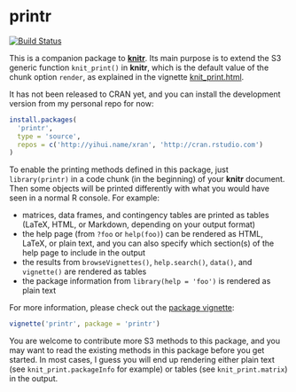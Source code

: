 # printr

[![Build Status](https://travis-ci.org/yihui/printr.svg)](https://travis-ci.org/yihui/printr)

This is a companion package to [**knitr**](http://yihui.name/knitr). Its main
purpose is to extend the S3 generic function `knit_print()` in **knitr**, which
is the default value of the chunk option `render`, as explained in the vignette
[knit_print.html](http://cran.rstudio.com/web/packages/knitr/vignettes/knit_print.html).

It has not been released to CRAN yet, and you can install the development
version from my personal repo for now:

```r
install.packages(
  'printr',
  type = 'source',
  repos = c('http://yihui.name/xran', 'http://cran.rstudio.com')
)
```

To enable the printing methods defined in this package, just `library(printr)`
in a code chunk (in the beginning) of your **knitr** document. Then some objects
will be printed differently with what you would have seen in a normal R console.
For example:

- matrices, data frames, and contingency tables are printed as tables (LaTeX,
  HTML, or Markdown, depending on your output format)
- the help page (from `?foo` or `help(foo)`) can be rendered as HTML, LaTeX, or
  plain text, and you can also specify which section(s) of the help page to
  include in the output
- the results from `browseVignettes()`, `help.search()`, `data()`, and
  `vignette()` are rendered as tables
- the package information from `library(help = 'foo')` is rendered as plain text

For more information, please check out the [package
vignette](http://yihui.name/printr):

```r
vignette('printr', package = 'printr')
```

You are welcome to contribute more S3 methods to this package, and you may want
to read the existing methods in this package before you get started. In most
cases, I guess you will end up rendering either plain text (see
`knit_print.packageInfo` for example) or tables (see `knit_print.matrix`) in the
output.
